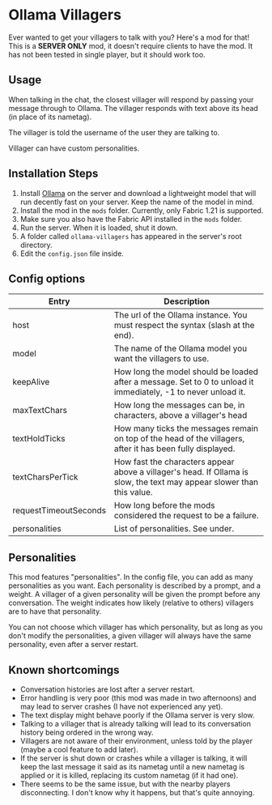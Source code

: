 # Ollama Villagers
Ever wanted to get your villagers to talk with you? Here's a mod for that! This is a **SERVER ONLY** mod, it doesn't require clients to have the mod. It has not been tested in single player, but it should work too.
## Usage
When talking in the chat, the closest villager will respond by passing your message through to Ollama. The villager responds with text above its head (in place of its nametag).

The villager is told the username of the user they are talking to.

Villager can have custom personalities.
## Installation Steps
1. Install [Ollama](https://ollama.com/) on the server and download a lightweight model that will run decently fast on your server. Keep the name of the model in mind.
2. Install the mod in the `mods` folder. Currently, only Fabric 1.21 is supported.
3. Make sure you also have the Fabric API installed in the `mods` folder.
4. Run the server. When it is loaded, shut it down.
5. A folder called `ollama-villagers` has appeared in the server's root directory.
6. Edit the `config.json` file inside.
## Config options
| Entry    | Description |
| -------- | ------- |
| host  | The url of the Ollama instance. You must respect the syntax (slash at the end). |
| model | The name of the Ollama model you want the villagers to use. |
| keepAlive | How long the model should be loaded after a message. Set to 0 to unload it immediately, -1 to never unload it. |
| maxTextChars | How long the messages can be, in characters, above a villager's head |
| textHoldTicks | How many ticks the messages remain on top of the head of the villagers, after it has been fully displayed. |
| textCharsPerTick | How fast the characters appear above a villager's head. If Ollama is slow, the text may appear slower than this value. |
| requestTimeoutSeconds | How long before the mods considered the request to be a failure. |
| personalities | List of personalities. See under. |
## Personalities
This mod features "personalities". In the config file, you can add as many personalities as you want. Each personality is described by a prompt, and a weight. A villager of a given personality will be given the prompt before any conversation. The weight indicates how likely (relative to others) villagers are to have that personality.

You can not choose which villager has which personality, but as long as you don't modify the personalities, a given villager will always have the same personality, even after a server restart.
## Known shortcomings
- Conversation histories are lost after a server restart.
- Error handling is very poor (this mod was made in two afternoons) and may lead to server crashes (I have not experienced any yet).
- The text display might behave poorly if the Ollama server is very slow.
- Talking to a villager that is already talking will lead to its conversation history being ordered in the wrong way.
- Villagers are not aware of their environment, unless told by the player (maybe a cool feature to add later).
- If the server is shut down or crashes while a villager is talking, it will keep the last message it said as its nametag until a new nametag is applied or it is killed, replacing its custom nametag (if it had one).
- There seems to be the same issue, but with the nearby players disconnecting. I don't know why it happens, but that's quite annoying.
